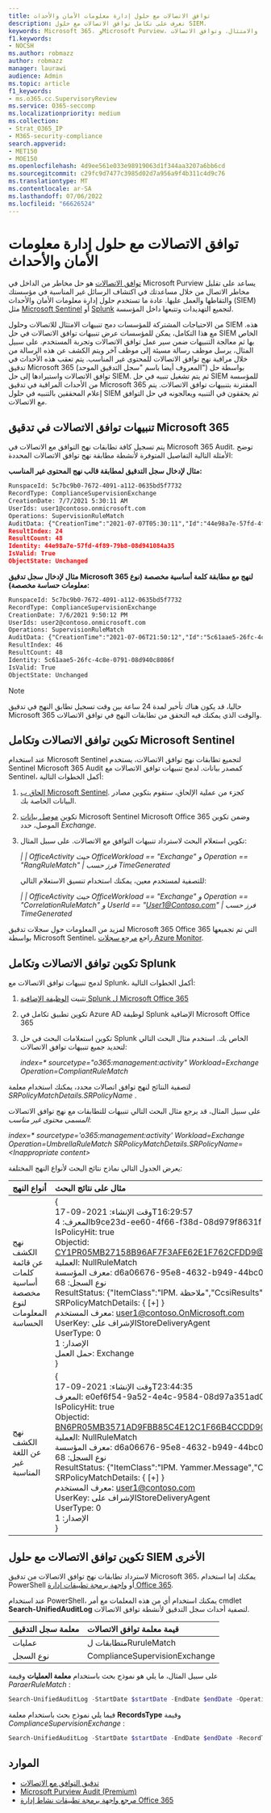 ```yaml
---
title: توافق الاتصالات مع حلول إدارة معلومات الأمان والأحداث
description: تعرف على تكامل توافق الاتصالات مع حلول SIEM.
keywords: Microsoft 365، وMicrosoft Purview، والامتثال، وتوافق الاتصالات
f1.keywords:
- NOCSH
ms.author: robmazz
author: robmazz
manager: laurawi
audience: Admin
ms.topic: article
f1_keywords:
- ms.o365.cc.SupervisoryReview
ms.service: O365-seccomp
ms.localizationpriority: medium
ms.collection:
- Strat_O365_IP
- M365-security-compliance
search.appverid:
- MET150
- MOE150
ms.openlocfilehash: 4d9ee561e033e98919063d1f344aa3207a6bb6cd
ms.sourcegitcommit: c29fc9d7477c3985d02d7a956a9f4b311c4d9c76
ms.translationtype: MT
ms.contentlocale: ar-SA
ms.lasthandoff: 07/06/2022
ms.locfileid: "66626524"
---
```

# <a name="communication-compliance-with-siem-solutions"></a>توافق الاتصالات مع حلول إدارة معلومات الأمان والأحداث

[توافق الاتصالات](communication-compliance.md) هو حل مخاطر من الداخل في Microsoft Purview يساعد على تقليل مخاطر الاتصال من خلال مساعدتك في اكتشاف الرسائل غير المناسبة في مؤسستك والتقاطها والعمل عليها. عادة ما تستخدم حلول إدارة معلومات الأمان والأحداث (SIEM) مثل [Microsoft Sentinel](https://azure.microsoft.com/services/azure-sentinel) أو [Splunk](https://www.splunk.com/) لتجميع التهديدات وتتبعها داخل المؤسسة.

من الاحتياجات المشتركة للمؤسسات دمج تنبيهات الامتثال للاتصالات وحلول SIEM هذه. مع هذا التكامل، يمكن للمؤسسات عرض تنبيهات توافق الاتصالات في حل SIEM الخاص بها ثم معالجة التنبيهات ضمن سير عمل توافق الاتصالات وتجربة المستخدم. على سبيل المثال، يرسل موظف رسالة مسيئة إلى موظف آخر ويتم الكشف عن هذه الرسالة من خلال مراقبة نهج توافق الاتصالات للمحتوى غير المناسب. يتم تعقب هذه الأحداث في تدقيق Microsoft 365 (المعروف أيضا باسم "سجل التدقيق الموحد") بواسطة حل توافق الاتصالات واستيرادها إلى حل SIEM. ثم يتم تشغيل تنبيه في حل SIEM للمؤسسة من الأحداث المراقبة في تدقيق Microsoft 365 المقترنة بتنبيهات توافق الاتصالات. يتم إعلام المحققين بالتنبيه في حلول SIEM ثم يحققون في التنبيه ويعالجونه في حل التوافق مع الاتصالات.

## <a name="communication-compliance-alerts-in-microsoft-365-audit"></a>تنبيهات توافق الاتصالات في تدقيق Microsoft 365

يتم تسجيل كافة تطابقات نهج التوافق مع الاتصالات في Microsoft 365 Audit. توضح الأمثلة التالية التفاصيل المتوفرة لأنشطة مطابقة نهج توافق الاتصالات المحددة:

**مثال لإدخال سجل التدقيق لمطابقة قالب نهج المحتوى غير المناسب:**

```xml
RunspaceId: 5c7bc9b0-7672-4091-a112-0635bd5f7732
RecordType: ComplianceSupervisionExchange
CreationDate: 7/7/2021 5:30:11 AM
UserIds: user1@contoso.onmicrosoft.com
Operations: SupervisionRuleMatch
AuditData: {"CreationTime":"2021-07-07T05:30:11","Id":"44e98a7e-57fd-4f89-79b8-08d941084a35","Operation":"SupervisionRuleMatch","OrganizationId":"338397e6\-697e-4dbe-a66b-2ea3497ef15c","RecordType":68,"ResultStatus":"{\\"ItemClass\\":\\"IPM.Note\\",\\"CcsiResults\\":\\"\\"}","UserKey":"SupervisionStoreDeliveryAgent","UserType":0,"Version":1,"Workload":"Exchange","ObjectId":"\<HE1P190MB04600526C0524C75E5750C5AC61A9@HE1P190MB0460.EURP190.PROD.OUTLOOK.COM\>","UserId":"user1@contoso.onmicrosoft.com","IsPolicyHit":true,"SRPolicyMatchDetails":{"SRPolicyId":"53be0bf4-75ee-4315-b65d-17d63bdd53ae","SRPolicyName":"Adult images","SRRuleMatchDetails":\[\]}}
ResultIndex: 24
ResultCount: 48
Identity: 44e98a7e-57fd-4f89-79b8-08d941084a35
IsValid: True
ObjectState: Unchanged
```

**مثال لإدخال سجل تدقيق Microsoft 365 لنهج مع مطابقة كلمة أساسية مخصصة (نوع معلومات حساسة مخصصة):**

```xml
RunspaceId: 5c7bc9b0-7672-4091-a112-0635bd5f7732
RecordType: ComplianceSupervisionExchange
CreationDate: 7/6/2021 9:50:12 PM
UserIds: user2@contoso.onmicrosoft.com
Operations: SupervisionRuleMatch
AuditData: {"CreationTime":"2021-07-06T21:50:12","Id":"5c61aae5-26fc-4c8e-0791-08d940c8086f","Operation":"SupervisionRuleMatch","OrganizationId":"338397e6\-697e-4dbe-a66b-2ea3497ef15c","RecordType":68,"ResultStatus":"{\\"ItemClass\\":\\"IPM.Note\\",\\"CcsiResults\\":\\"public\\"}","UserKey":"SupervisionStoreDeliveryAgent","UserType":0,"Version":1,"Workload":"Exchange","ObjectId":"\<20210706174831.24375086.807067@sailthru.com\>","UserId":"user2@contoso.onmicrosoft.com","IsPolicyHit":true,"SRPolicyMatchDetails":{"SRPolicyId":"a97cf128-c0fc-42a1-88e3-fd3b88af9941","SRPolicyName":"Insiders","SRRuleMatchDetails":\[{"SRCategoryName":"New insiders lexicon"}\]}}
ResultIndex: 46
ResultCount: 48
Identity: 5c61aae5-26fc-4c8e-0791-08d940c8086f
IsValid: True
ObjectState: Unchanged
```

> [!NOTE]
> حاليا، قد يكون هناك تأخير لمدة 24 ساعة بين وقت تسجيل تطابق النهج في تدقيق Microsoft 365 والوقت الذي يمكنك فيه التحقق من تطابقات النهج في توافق الاتصالات.

## <a name="configure-communication-compliance-and-microsoft-sentinel-integration"></a>تكوين توافق الاتصالات وتكامل Microsoft Sentinel

عند استخدام Microsoft Sentinel لتجميع تطابقات نهج توافق الاتصالات، يستخدم Sentinel Microsoft 365 Audit كمصدر بيانات. لدمج تنبيهات توافق الاتصالات مع Sentinel، أكمل الخطوات التالية:

1. [إلحاق ب Microsoft Sentinel](/azure/sentinel/quickstart-onboard). كجزء من عملية الإلحاق، ستقوم بتكوين مصادر البيانات الخاصة بك.
2. تكوين [موصل بيانات](/azure/sentinel/data-connectors-reference#microsoft-office-365) Microsoft Sentinel Microsoft Office 365 وضمن تكوين الموصل، حدد *Exchange*.
3. تكوين استعلام البحث لاسترداد تنبيهات التوافق مع الاتصالات. على سبيل المثال:

    *| | OfficeActivity حيث OfficeWorkload == "Exchange" و Operation == "RangRuleMatch" | فرز حسب TimeGenerated*

    للتصفية لمستخدم معين، يمكنك استخدام تنسيق الاستعلام التالي:

    *| | OfficeActivity حيث OfficeWorkload == "Exchange" و Operation == "CorrelationRuleMatch" و UserId == "User1@Contoso.com" | فرز حسب TimeGenerated*

لمزيد من المعلومات حول سجلات تدقيق Microsoft 365 Office 365 التي تم تجميعها بواسطة Microsoft Sentinel، راجع [مرجع سجلات Azure Monitor](/azure/azure-monitor/reference/tables/OfficeActivity).

## <a name="configure-communication-compliance-and-splunk-integration"></a>تكوين توافق الاتصالات وتكامل Splunk

لدمج تنبيهات توافق الاتصالات مع Splunk، أكمل الخطوات التالية:

1. تثبيت [الوظيفة الإضافية Splunk ل Microsoft Office 365](https://docs.splunk.com/Documentation/AddOns/released/MSO365/ConfigureinputsmanagementAPI)
2. تكوين تطبيق تكامل في Azure AD لوظيفة Splunk الإضافية Microsoft Office 365
3. تكوين استعلامات البحث في حل Splunk الخاص بك. استخدم مثال البحث التالي لتحديد جميع تنبيهات توافق الاتصالات:

    *index=\* sourcetype="o365:management:activity" Workload=Exchange Operation=CompliantRuleMatch*

لتصفية النتائج لنهج توافق اتصالات محدد، يمكنك استخدام معلمة *SRPolicyMatchDetails.SRPolicyName* .

على سبيل المثال، قد يرجع مثال البحث التالي تنبيهات للتطابقات مع نهج توافق الاتصالات *المسمى محتوى غير مناسب*:

  *index=\* sourcetype='o365:management:activity' Workload=Exchange Operation=UmbrellaRuleMatch SRPolicyMatchDetails.SRPolicyName=\<Inappropriate content\>*

يعرض الجدول التالي نماذج نتائج البحث لأنواع النهج المختلفة:

| أنواع النهج | مثال على نتائج البحث |
| :------------------ | :--------------------------------------- |
| نهج الكشف عن قائمة كلمات أساسية مخصصة لنوع المعلومات الحساسة | { <br> وقت الإنشاء: 2021-09-17T16:29:57 <br> المعرف: 4b9ce23d-ee60-4f66-f38d-08d979f8631f <br> IsPolicyHit: true <br> Objectid: <CY1PR05MB27158B96AF7F3AFE62E1F762CFDD9@CY1PR05MB2715.namprd05.prod.outlook.com> <br> العملية: NullRuleMatch <br> معرف المؤسسة: d6a06676-95e8-4632-b949-44bc00f0793f <br> نوع السجل: 68 <br> ResultStatus: {"ItemClass":"IPM. ملاحظة","CcsiResults":"leak"} <br> SRPolicyMatchDetails: { [+] } <br> معرف المستخدم: user1@contoso.OnMicrosoft.com <br> UserKey: الإشراف علىStoreDeliveryAgent <br> UserType: 0 <br> الإصدار: 1 <br> حمل العمل: Exchange <br> } |
| نهج الكشف عن اللغة غير المناسبة | { <br> وقت الإنشاء: 2021-09-17T23:44:35 <br> المعرف: e0ef6f54-9a52-4e4c-9584-08d97a351ad0 <br> IsPolicyHit: true <br> Objectid: <BN6PR05MB3571AD9FBB85C4E12C1F66B4CCDD9@BN6PR05MB3571.namprd05.prod.outlook.com> <br> العملية: NullRuleMatch <br> معرف المؤسسة: d6a06676-95e8-4632-b949-44bc00f0793f <br> نوع السجل: 68 <br> ResultStatus: {"ItemClass":"IPM. Yammer.Message","CcsiResults":""} <br> SRPolicyMatchDetails: { [+] } <br> معرف المستخدم: user1@contoso.com <br> UserKey: الإشراف علىStoreDeliveryAgent <br> UserType: 0 <br> الإصدار: 1 <br> }  |

## <a name="configure-communication-compliance-with-other-siem-solutions"></a>تكوين توافق الاتصالات مع حلول SIEM الأخرى

لاسترداد تطابقات نهج توافق الاتصالات من تدقيق Microsoft 365، يمكنك إما استخدام PowerShell أو [واجهة برمجة تطبيقات إدارة Office 365](/office/office-365-management-api/office-365-management-activity-api-reference).

عند استخدام PowerShell، يمكنك استخدام أي من هذه المعلمات مع أمر cmdlet **Search-UnifiedAuditLog** لتصفية أحداث سجل التدقيق لأنشطة توافق الاتصالات.

| معلمة سجل التدقيق | قيمة معلمة توافق الاتصالات |
| :------------------ | :--------------------------------------- |
| عمليات          | متطابقات لRuruleMatch                     |
| نوع السجل          | ComplianceSupervisionExchange            |

على سبيل المثال، ما يلي هو نموذج بحث باستخدام **معلمة العمليات** وقيمة *ParaerRuleMatch* :

```powershell
Search-UnifiedAuditLog -StartDate $startDate -EndDate $endDate -Operations SupervisionRuleMatch | ft CreationDate,UserIds,AuditData
```
فيما يلي نموذج بحث باستخدام معلمة **RecordsType** وقيمة *ComplianceSupervisionExchange* :

```powershell
Search-UnifiedAuditLog -StartDate $startDate -EndDate $endDate -RecordType ComplianceSuperVisionExchange | ft CreationDate,UserIds,AuditData
```
## <a name="resources"></a>الموارد

- [تدقيق التوافق مع الاتصالات](communication-compliance-reports-audits.md#audit)
- [Microsoft Purview Audit (Premium)](advanced-audit.md)
- [مرجع واجهة برمجة تطبيقات نشاط إدارة Office 365](/office/office-365-management-api/office-365-management-activity-api-reference)
